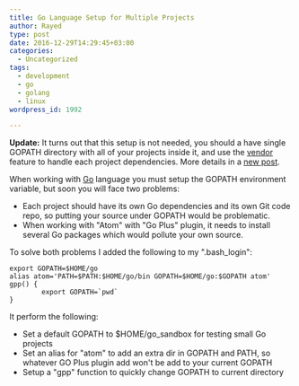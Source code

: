 ```yaml
---
title: Go Language Setup for Multiple Projects
author: Rayed
type: post
date: 2016-12-29T14:29:45+03:00
categories:
  - Uncategorized
tags:
  - development
  - go
  - golang
  - linux
wordpress_id: 1992

---
```

**Update:** It turns out that this setup is not needed, you should a have single GOPATH directory with all of your projects inside it, and use the [vendor](https://golang.org/cmd/go/#hdr-Vendor_Directories) feature to handle each project dependencies. More details in a [new post](/posts/2018/03/golang-setup/).

When working with [Go](https://golang.org/) language you must setup the GOPATH environment variable, but soon you will face two problems:

- Each project should have its own Go dependencies and its own Git code repo, so putting your source under GOPATH would be problematic.
- When working with "Atom" with "Go Plus" plugin, it needs to install several Go packages which would pollute your own source.

To solve both problems I added the following to my ".bash_login":<br />

    export GOPATH=$HOME/go
    alias atom='PATH=$PATH:$HOME/go/bin GOPATH=$HOME/go:$GOPATH atom'
    gpp() {
            export GOPATH=`pwd`
    }

It perform the following:

- Set a default GOPATH to $HOME/go_sandbox for testing small Go projects
- Set an alias for "atom" to add an extra dir in GOPATH and PATH, so whatever GO Plus plugin add won't be add to your current GOPATH
- Setup a "gpp" function to quickly change GOPATH to current directory

